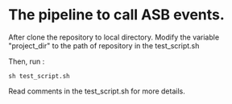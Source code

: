 # The pipeline to call ASB events.

After clone the repository to local directory. Modify the variable "project_dir" to the path of repository in the test_script.sh

Then, run :

```
sh test_script.sh

```
Read comments in the test_script.sh for more details.







